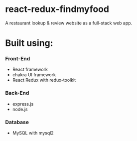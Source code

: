# react-redux-findmyfood
A restaurant lookup & review website as a full-stack web app.

# Built using:
### Front-End
- React framework
- chakra UI framework
- React Redux with redux-toolkit

### Back-End
- express.js
- node.js

### Database
- MySQL with mysql2
